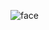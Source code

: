 ![face](https://user-images.githubusercontent.com/84243740/137601497-f2a68e2f-d2c5-45ef-8f2f-b2ad93010098.png)
